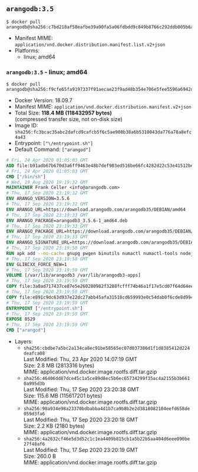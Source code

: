 ## `arangodb:3.5`

```console
$ docker pull arangodb@sha256:c7bd218af58eafbe39a90fa5a06fdbdd9c849b8766c292ddb005b6aad21482c6
```

-	Manifest MIME: `application/vnd.docker.distribution.manifest.list.v2+json`
-	Platforms:
	-	linux; amd64

### `arangodb:3.5` - linux; amd64

```console
$ docker pull arangodb@sha256:f9cfe65fa9197337f91aecae23f9ad48b354e706e5fee5596a6942dbcbd8582d
```

-	Docker Version: 18.09.7
-	Manifest MIME: `application/vnd.docker.distribution.manifest.v2+json`
-	Total Size: **118.4 MB (118432957 bytes)**  
	(compressed transfer size, not on-disk size)
-	Image ID: `sha256:fc3bcac35abc2dafcd9cafcb5f6c5ae908b38a6b5310043da776a78a8efc4a43`
-	Entrypoint: `["\/entrypoint.sh"]`
-	Default Command: `["arangod"]`

```dockerfile
# Fri, 24 Apr 2020 01:05:03 GMT
ADD file:b91adb67b670d3a6ff9463e48b7def903ed516be66fc4282d22c53e41512be49 in / 
# Fri, 24 Apr 2020 01:05:03 GMT
CMD ["/bin/sh"]
# Wed, 19 Aug 2020 19:19:32 GMT
MAINTAINER Frank Celler <info@arangodb.com>
# Thu, 17 Sep 2020 23:19:32 GMT
ENV ARANGO_VERSION=3.5.6
# Thu, 17 Sep 2020 23:19:32 GMT
ENV ARANGO_URL=https://download.arangodb.com/arangodb35/DEBIAN/amd64
# Thu, 17 Sep 2020 23:19:33 GMT
ENV ARANGO_PACKAGE=arangodb3_3.5.6-1_amd64.deb
# Thu, 17 Sep 2020 23:19:33 GMT
ENV ARANGO_PACKAGE_URL=https://download.arangodb.com/arangodb35/DEBIAN/amd64/arangodb3_3.5.6-1_amd64.deb
# Thu, 17 Sep 2020 23:19:33 GMT
ENV ARANGO_SIGNATURE_URL=https://download.arangodb.com/arangodb35/DEBIAN/amd64/arangodb3_3.5.6-1_amd64.deb.asc
# Thu, 17 Sep 2020 23:19:58 GMT
RUN apk add --no-cache gnupg pwgen binutils numactl numactl-tools nodejs yarn &&     yarn global add foxx-cli &&     apk del yarn &&     gpg --batch --keyserver ha.pool.sks-keyservers.net --recv-keys CD8CB0F1E0AD5B52E93F41E7EA93F5E56E751E9B &&     mkdir /docker-entrypoint-initdb.d &&     cd /tmp                                &&     wget ${ARANGO_SIGNATURE_URL}           &&     wget ${ARANGO_PACKAGE_URL}             &&     gpg --verify ${ARANGO_PACKAGE}.asc     &&     ar x ${ARANGO_PACKAGE} data.tar.gz     &&     tar -C / -x -z -f data.tar.gz          &&     sed -ri         -e 's!127\.0\.0\.1!0.0.0.0!g'         -e 's!^(file\s*=\s*).*!\1 -!'         -e 's!^\s*uid\s*=.*!!'         /etc/arangodb3/arangod.conf        &&     echo chgrp -R 0 /var/lib/arangodb3 /var/lib/arangodb3-apps &&     echo chmod -R 775 /var/lib/arangodb3 /var/lib/arangodb3-apps &&     rm -f /usr/bin/foxx &&     rm -f ${ARANGO_PACKAGE}* data.tar.gz &&     apk del gnupg
# Thu, 17 Sep 2020 23:19:58 GMT
ENV GLIBCXX_FORCE_NEW=1
# Thu, 17 Sep 2020 23:19:59 GMT
VOLUME [/var/lib/arangodb3 /var/lib/arangodb3-apps]
# Thu, 17 Sep 2020 23:19:59 GMT
COPY file:3a0ad717437ce87e5e260280982f3288fcfff74b46a1f17e5cd07f64d64ee5fa in /entrypoint.sh 
# Thu, 17 Sep 2020 23:19:59 GMT
COPY file:e891c9dc63d937e22dc27abb45afa31518cd659993e0c54dab0f6cde8d994063 in /usr/bin/foxx 
# Thu, 17 Sep 2020 23:19:59 GMT
ENTRYPOINT ["/entrypoint.sh"]
# Thu, 17 Sep 2020 23:19:59 GMT
EXPOSE 8529
# Thu, 17 Sep 2020 23:19:59 GMT
CMD ["arangod"]
```

-	Layers:
	-	`sha256:cbdbe7a5bc2a134ca8ec91be58565ec07d037386d1f1d8385412d224deafca08`  
		Last Modified: Thu, 23 Apr 2020 14:07:19 GMT  
		Size: 2.8 MB (2813316 bytes)  
		MIME: application/vnd.docker.image.rootfs.diff.tar.gzip
	-	`sha256:46406dd87dce45c1a5ce89d8ec5b6ec65734299f35ac4a2155b3b6610a995d3b`  
		Last Modified: Thu, 17 Sep 2020 23:20:38 GMT  
		Size: 115.6 MB (115617201 bytes)  
		MIME: application/vnd.docker.image.rootfs.diff.tar.gzip
	-	`sha256:98a934e98a23370bdbabba4d1b7ca9b8b2e2d3818082104eefd658de059d3fa6`  
		Last Modified: Thu, 17 Sep 2020 23:20:18 GMT  
		Size: 2.2 KB (2180 bytes)  
		MIME: application/vnd.docker.image.rootfs.diff.tar.gzip
	-	`sha256:4a2632cf46e5d3d52c1c1ea4409b815cb1a5b22b5aa404d6eee090be27f48af6`  
		Last Modified: Thu, 17 Sep 2020 23:20:19 GMT  
		Size: 260.0 B  
		MIME: application/vnd.docker.image.rootfs.diff.tar.gzip
